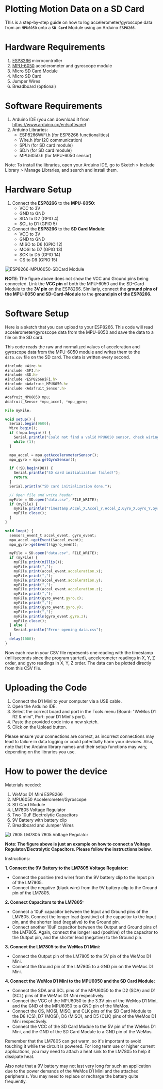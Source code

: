 # Plotting Motion Data on a SD Card

This is a step-by-step guide on how to log accelerometer/gyroscope data from an **`MPU6050`** onto a **`SD Card`** Module using an Arduino **`ESP8266`**.

# Hardware Requirements

1. [ESP8266](https://lastminuteengineers.com/electronics/esp8266-projects/) microcontroller
2. [MPU-6050](https://lastminuteengineers.com/mpu6050-accel-gyro-arduino-tutorial/) accelerometer and gyroscope module
3. [Micro SD Card Module](https://lastminuteengineers.com/arduino-micro-sd-card-module-tutorial/)
4. Micro SD Card
5. Jumper Wires
6. Breadboard (optional)

# Software Requirements

1. Arduino IDE (you can download it from https://www.arduino.cc/en/software)
2. Arduino Libraries:
    - ESP8266WiFi.h (for ESP8266 functionalities)
    - Wire.h (for I2C communication)
    - SPI.h (for SD card module)
    - SD.h (for SD card module)
    - MPU6050.h (for MPU-6050 sensor)

Note: To install the libraries, open your Arduino IDE, go to Sketch > Include Library > Manage Libraries, and search and install them.

# Hardware Setup

1. Connect the **ESP8266** to the **MPU-6050**:
    - VCC to 3V
    - GND to GND
    - SDA to D2 (GPIO 4)
    - SCL to D1 (GPIO 5)
2. Connect the **ESP8266** to the **SD Card Module**:
    - VCC to 3V
    - GND to GND
    - MISO to D6 (GPIO 12)
    - MOSI to D7 (GPIO 13)
    - SCK to D5 (GPIO 14)
    - CS to D8 (GPIO 15)

![ESP8266-MPU6050-SDCard Module](https://i.ibb.co/wMrVvhK/v2.png)

 **NOTE**: The figure above does not show the VCC and Ground pins being connected. Link the **VCC pin** of both the MPU-6050 and the SD-Card-Module to the **3V pin** on the ESP8266. Similarly, connect the **ground pins of the MPU-6050 and SD-Card-Module** to the **ground pin of the ESP8266**.
    

# Software Setup

Here is a sketch that you can upload to your ESP8266. This code will read accelerometer/gyroscope data from the MPU-6050 and save the data to a file on the SD card.

This code reads the raw and normalized values of acceleration and gyroscope data from the MPU-6050 module and writes them to the `data.csv` file on the SD card. The data is written every second.

```jsx
#include <Wire.h>
#include <SPI.h>
#include <SD.h>
#include <ESP8266WiFi.h>
#include <Adafruit_MPU6050.h>
#include <Adafruit_Sensor.h>

Adafruit_MPU6050 mpu;
Adafruit_Sensor *mpu_accel, *mpu_gyro;

File myFile;

void setup() {
  Serial.begin(9600);
  Wire.begin();
  if (!mpu.begin()) {
    Serial.println("Could not find a valid MPU6050 sensor, check wiring!");
    while (1);
  }

  mpu_accel = mpu.getAccelerometerSensor();
  mpu_gyro = mpu.getGyroSensor();

  if (!SD.begin(D8)) {
    Serial.println("SD card initialization failed!");
    return;
  }
  Serial.println("SD card initialization done.");

  // Open file and write header
  myFile = SD.open("data.csv", FILE_WRITE);
  if (myFile) {
    myFile.println("Timestamp,Accel_X,Accel_Y,Accel_Z,Gyro_X,Gyro_Y,Gyro_Z");
    myFile.close();
  }
}

void loop() {
  sensors_event_t accel_event, gyro_event;
  mpu_accel->getEvent(&accel_event);
  mpu_gyro->getEvent(&gyro_event);

  myFile = SD.open("data.csv", FILE_WRITE);
  if (myFile) {
    myFile.print(millis());
    myFile.print(",");
    myFile.print(accel_event.acceleration.x);
    myFile.print(",");
    myFile.print(accel_event.acceleration.y);
    myFile.print(",");
    myFile.print(accel_event.acceleration.z);
    myFile.print(",");
    myFile.print(gyro_event.gyro.x);
    myFile.print(",");
    myFile.print(gyro_event.gyro.y);
    myFile.print(",");
    myFile.println(gyro_event.gyro.z);
    myFile.close();
  } else {
    Serial.println("Error opening data.csv");
  }
  delay(1000);
}

```

Now each row in your CSV file represents one reading with the timestamp (milliseconds since the program started), accelerometer readings in X, Y, Z order, and gyro readings in X, Y, Z order. The data can be plotted directly from this CSV file.

# **Uploading the Code**

1. Connect the D1 Mini to your computer via a USB cable.
2. Open the Arduino IDE.
3. Select the correct board and port in the Tools menu (Board: "WeMos D1 R2 & mini", Port: your D1 Mini's port).
4. Paste the provided code into a new sketch.
5. Click on the Upload button.

Please ensure your connections are correct, as incorrect connections may lead to failure in data logging or could potentially harm your devices. Also, note that the Arduino library names and their setup functions may vary, depending on the libraries you use.

# How to power the device

Materials needed:

1. WeMos D1 Mini ESP8266
2. MPU6050 Accelerometer/Gyroscope
3. SD Card Module
4. LM7805 Voltage Regulator
5. Two 10uF Electrolytic Capacitors
6. 9V Battery with battery clip
7. Breadboard and Jumper Wires

![L7805 LM7805 7805 Voltage Regulator](https://i.ibb.co/JymmWqW/68747470733a2f2f692e6962622e636f2f6d74486b3573472f566f6c746167652d526567756c61746f722e706e67.png)


**Note: The figure above is just an example on how to connect a Voltage Regulator/Electrolytic Capacitors. Please follow the instructions below.**

Instructions:

**1. Connect the 9V Battery to the LM7805 Voltage Regulator:**

- Connect the positive (red wire) from the 9V battery clip to the Input pin of the LM7805.
- Connect the negative (black wire) from the 9V battery clip to the Ground pin of the LM7805.

 **2. Connect Capacitors to the LM7805:**

- Connect a 10uF capacitor between the Input and Ground pins of the LM7805. Connect the longer lead (positive) of the capacitor to the Input pin, and the shorter lead (negative) to the Ground pin.
- Connect another 10uF capacitor between the Output and Ground pins of the LM7805. Again, connect the longer lead (positive) of the capacitor to the Output pin, and the shorter lead (negative) to the Ground pin.

**3. Connect the LM7805 to the WeMos D1 Mini:**

- Connect the Output pin of the LM7805 to the 5V pin of the WeMos D1 Mini.
- Connect the Ground pin of the LM7805 to a GND pin on the WeMos D1 Mini.

**4. Connect the WeMos D1 Mini to the MPU6050 and the SD Card Module:**

- Connect the SDA and SCL pins of the MPU6050 to the D2 (SDA) and D1 (SCL) pins of the WeMos D1 Mini respectively.
- Connect the VCC of the MPU6050 to the 3.3V pin of the WeMos D1 Mini, and the GND of the MPU6050 to a GND pin of the WeMos.
- Connect the CS, MOSI, MISO, and CLK pins of the SD Card Module to the D8 (CS), D7 (MOSI), D6 (MISO), and D5 (CLK) pins of the WeMos D1 Mini respectively.
- Connect the VCC of the SD Card Module to the 5V pin of the WeMos D1 Mini, and the GND of the SD Card Module to a GND pin of the WeMos.

Remember that the LM7805 can get warm, so it's important to avoid touching it while the circuit is powered. For long term use or higher current applications, you may need to attach a heat sink to the LM7805 to help it dissipate heat.

Also note that a 9V battery may not last very long for such an application due to the power demands of the WeMos D1 Mini and the attached peripherals. You may need to replace or recharge the battery quite frequently.

